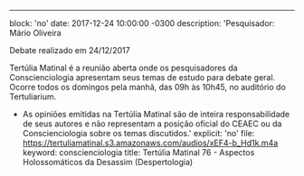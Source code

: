 ---
block: 'no'
date: 2017-12-24 10:00:00 -0300
description: 'Pesquisador: Mário Oliveira

  Debate realizado em 24/12/2017


  Tertúlia Matinal é a reunião aberta onde os pesquisadores da Conscienciologia apresentam
  seus temas de estudo para debate geral. Ocorre todos os domingos pela manhã, das
  09h às 10h45, no auditório do Tertuliarium.


  * As opiniões emitidas na Tertúlia Matinal são de inteira responsabilidade de seus
  autores e não representam a posição oficial do CEAEC ou da Conscienciologia sobre
  os temas discutidos.'
explicit: 'no'
file: https://tertuliamatinal.s3.amazonaws.com/audios/xEF4-b_Hd1k.m4a
keyword: conscienciologia
title: Tertúlia Matinal 76 - Aspectos Holossomáticos da Desassim (Despertologia)
